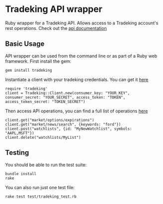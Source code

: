 # Tradeking API wrapper

Ruby wrapper for a Tradeking API.
Allows access to a Tradeking account's rest operations. Check out the [api documentation](https://developers.tradeking.com/documentation/getting-started)


## Basic Usage

API wrapper can be used from the command line or as part of a Ruby web framework. First install the gem:

    gem install tradeking

Instantiate a client with your tradeking credentials. You can get it [here](https://developers.tradeking.com/applications)

    require 'tradeking'
    client = Tradeking::Client.new(consumer_key: "YOUR_KEY", consumer_secret: "YOUR_SECRET", access_token: "TOKEN", access_token_secret: "TOKEN_SECRET")

Then access API operations, you can find a full list of operations [here](https://developers.tradeking.com/documentation/request-structure)

    client.get("market/options/expirations")
    client.get("market/news/search", {keywords: "ford"})
    client.post("watchlists", {id: "MyNewWatchlist", symbols: "AAPL,MSFT"})
    client.delete("watchlists/MyList")


## Testing

You should be able to run the test suite:

    bundle install
    rake

You can also run just one test file:

    rake test test/tradeking_test.rb

